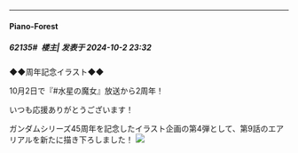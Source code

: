 ﻿
*****

####  Piano-Forest  
##### 62135#         楼主| 发表于 2024-10-2 23:32

◆◆周年記念イラスト◆◆

10月2日で『#水星の魔女』放送から2周年！

いつも応援ありがとうございます！

ガンダムシリーズ45周年を記念したイラスト企画の第4弾として、第9話のエアリアルを新たに描き下ろしました！
<img src="https://p.sda1.dev/19/7e8d2557d97122c335040527253bc9af/20241002_165518.jpg" referrerpolicy="no-referrer">


